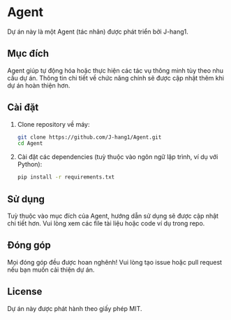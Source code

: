 # Agent

Dự án này là một Agent (tác nhân) được phát triển bởi J-hang1.

## Mục đích

Agent giúp tự động hóa hoặc thực hiện các tác vụ thông minh tùy theo nhu cầu dự án. Thông tin chi tiết về chức năng chính sẽ được cập nhật thêm khi dự án hoàn thiện hơn.

## Cài đặt

1. Clone repository về máy:
   ```bash
   git clone https://github.com/J-hang1/Agent.git
   cd Agent
   ```

2. Cài đặt các dependencies (tuỳ thuộc vào ngôn ngữ lập trình, ví dụ với Python):
   ```bash
   pip install -r requirements.txt
   ```

## Sử dụng

Tuỳ thuộc vào mục đích của Agent, hướng dẫn sử dụng sẽ được cập nhật chi tiết hơn. Vui lòng xem các file tài liệu hoặc code ví dụ trong repo.

## Đóng góp

Mọi đóng góp đều được hoan nghênh! Vui lòng tạo issue hoặc pull request nếu bạn muốn cải thiện dự án.

## License

Dự án này được phát hành theo giấy phép MIT.
